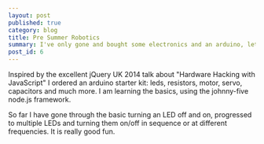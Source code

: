 ```yaml
---
layout: post
published: true
category: blog
title: Pre Summer Robotics
summary: I've only gone and bought some electronics and an arduino, let's get it on!
post_id: 6
---
```


Inspired by the excellent jQuery UK 2014 talk about "Hardware Hacking with JavaScript" I ordered an arduino starter kit: leds, resistors, motor, servo, capacitors and much more. I am learning the basics, using the johnny-five node.js framework.

So far I have gone through the basic turning an LED off and on, progressed to multiple LEDs and turning them on/off in sequence or at different frequencies. It is really good fun.
